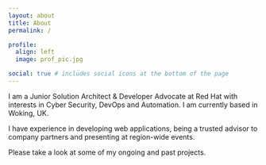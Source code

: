 ```yaml
---
layout: about
title: About
permalink: /

profile:
  align: left
  image: prof_pic.jpg

social: true # includes social icons at the bottom of the page
---
```


I am a Junior Solution Architect & Developer Advocate at Red Hat with interests in Cyber Security, DevOps and Automation. I am currently based in Woking, UK.

I have experience in developing web applications, being a trusted advisor to company partners and presenting at region-wide events.

Please take a look at some of my ongoing and past projects.
